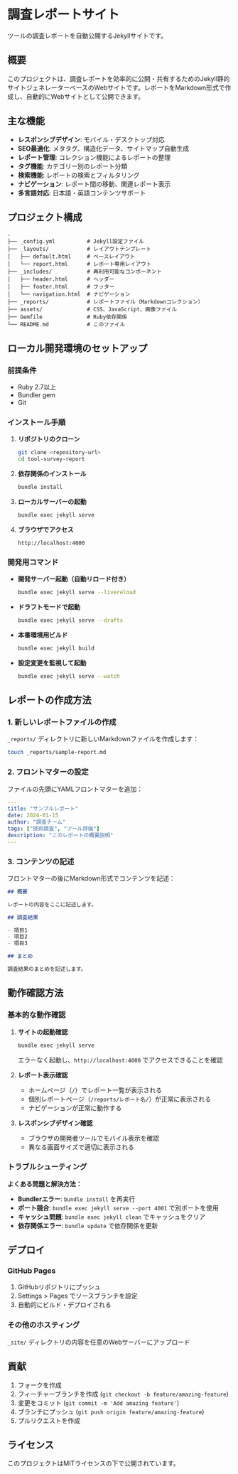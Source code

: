 # 調査レポートサイト

ツールの調査レポートを自動公開するJekyllサイトです。

## 概要

このプロジェクトは、調査レポートを効率的に公開・共有するためのJekyll静的サイトジェネレーターベースのWebサイトです。レポートをMarkdown形式で作成し、自動的にWebサイトとして公開できます。

## 主な機能

- **レスポンシブデザイン**: モバイル・デスクトップ対応
- **SEO最適化**: メタタグ、構造化データ、サイトマップ自動生成
- **レポート管理**: コレクション機能によるレポートの整理
- **タグ機能**: カテゴリー別のレポート分類
- **検索機能**: レポートの検索とフィルタリング
- **ナビゲーション**: レポート間の移動、関連レポート表示
- **多言語対応**: 日本語・英語コンテンツサポート

## プロジェクト構成

```
.
├── _config.yml          # Jekyll設定ファイル
├── _layouts/            # レイアウトテンプレート
│   ├── default.html     # ベースレイアウト
│   └── report.html      # レポート専用レイアウト
├── _includes/           # 再利用可能なコンポーネント
│   ├── header.html      # ヘッダー
│   ├── footer.html      # フッター
│   └── navigation.html  # ナビゲーション
├── _reports/            # レポートファイル（Markdownコレクション）
├── assets/              # CSS、JavaScript、画像ファイル
├── Gemfile              # Ruby依存関係
└── README.md            # このファイル
```

## ローカル開発環境のセットアップ

### 前提条件

- Ruby 2.7以上
- Bundler gem
- Git

### インストール手順

1. **リポジトリのクローン**

   ```bash
   git clone <repository-url>
   cd tool-survey-report
   ```

2. **依存関係のインストール**

   ```bash
   bundle install
   ```

3. **ローカルサーバーの起動**

   ```bash
   bundle exec jekyll serve
   ```

4. **ブラウザでアクセス**

   ```
   http://localhost:4000
   ```

### 開発用コマンド

- **開発サーバー起動（自動リロード付き）**

  ```bash
  bundle exec jekyll serve --livereload
  ```

- **ドラフトモードで起動**

  ```bash
  bundle exec jekyll serve --drafts
  ```

- **本番環境用ビルド**

  ```bash
  bundle exec jekyll build
  ```

- **設定変更を監視して起動**

  ```bash
  bundle exec jekyll serve --watch
  ```

## レポートの作成方法

### 1. 新しいレポートファイルの作成

`_reports/` ディレクトリに新しいMarkdownファイルを作成します：

```bash
touch _reports/sample-report.md
```

### 2. フロントマターの設定

ファイルの先頭にYAMLフロントマターを追加：

```yaml
---
title: "サンプルレポート"
date: 2024-01-15
author: "調査チーム"
tags: ["技術調査", "ツール評価"]
description: "このレポートの概要説明"
---
```

### 3. コンテンツの記述

フロントマターの後にMarkdown形式でコンテンツを記述：

```markdown
## 概要

レポートの内容をここに記述します。

## 調査結果

- 項目1
- 項目2
- 項目3

## まとめ

調査結果のまとめを記述します。
```

## 動作確認方法

### 基本的な動作確認

1. **サイトの起動確認**

   ```bash
   bundle exec jekyll serve
   ```

   エラーなく起動し、`http://localhost:4000` でアクセスできることを確認

2. **レポート表示確認**
   - ホームページ（`/`）でレポート一覧が表示される
   - 個別レポートページ（`/reports/レポート名/`）が正常に表示される
   - ナビゲーションが正常に動作する

3. **レスポンシブデザイン確認**
   - ブラウザの開発者ツールでモバイル表示を確認
   - 異なる画面サイズで適切に表示される

### トラブルシューティング

**よくある問題と解決方法：**

- **Bundlerエラー**: `bundle install` を再実行
- **ポート競合**: `bundle exec jekyll serve --port 4001` で別ポートを使用
- **キャッシュ問題**: `bundle exec jekyll clean` でキャッシュをクリア
- **依存関係エラー**: `bundle update` で依存関係を更新

## デプロイ

### GitHub Pages

1. GitHubリポジトリにプッシュ
2. Settings > Pages でソースブランチを設定
3. 自動的にビルド・デプロイされる

### その他のホスティング

`_site/` ディレクトリの内容を任意のWebサーバーにアップロード

## 貢献

1. フォークを作成
2. フィーチャーブランチを作成 (`git checkout -b feature/amazing-feature`)
3. 変更をコミット (`git commit -m 'Add amazing feature'`)
4. ブランチにプッシュ (`git push origin feature/amazing-feature`)
5. プルリクエストを作成

## ライセンス

このプロジェクトはMITライセンスの下で公開されています。

